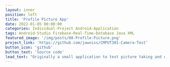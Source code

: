 ```yaml
---
layout: inner
position: left
title: 'Profile Picture App'
date: 2022-01-05 00:00:00
categories: Individual-Project Android-Application
tags: Android-Studio Firebase-Real-Time-Database Java XML
featured_image: '/img/posts/08-Profile-Picture.png'
project_link: 'https://github.com/jawniss/CMPUT301-Camera-Test'
button_icon: 'github'
button_text: 'Source code'
lead_text: "Originally a small application to test picture taking and uploading capability for the Driving App, this test app was built to try and create a working profile picture system. It used and accessed the Firebase Real-Time Database to store uploaded images to the cloud and to retrieve the user's current profile picture when called. This app successfully performed these tasks and was implemented into the Driving App."
---
```

